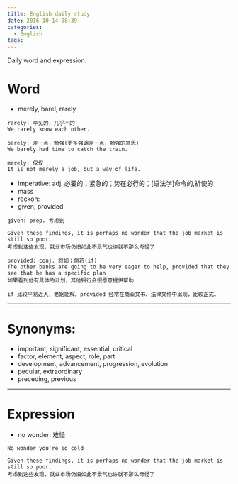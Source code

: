 ```yaml
---
title: English daily study
date: 2016-10-14 08:39
categories:
  - English
tags:
---
```


Daily word and expression.

<!--more-->

# Word
* merely, barel, rarely
```
rarely: 罕见的，几乎不的
We rarely know each other.

barely: 差一点，勉强(更多强调差一点，勉强的意思)
We barely had time to catch the train.

merely: 仅仅
It is not merely a job, but a way of life.
```
* imperative: adj. 必要的；紧急的；势在必行的；[语法学]命令的,祈使的
* mass
* reckon:
* given, provided
```
given: prep. 考虑到

Given these findings, it is perhaps no wonder that the job market is still so poor.
考虑到这些发现，就业市场仍旧如此不景气也许就不那么奇怪了

provided: conj. 假如；倘若(if)
The other banks are going to be very eager to help, provided that they see that he has a specific plan
如果看到他有具体的计划，其他银行会很愿意提供帮助

if 比较平易近人，老妪能解。provided 经常在商业文书、法律文件中出现，比较正式。
```
---
# Synonyms:
* important, significant, essential, critical
* factor, element, aspect, role, part
* development, advancement, progression, evolution
* pecular, extraordinary
* preceding, previous


---

# Expression
* no wonder: 难怪
```
No wonder you're so cold

Given these findings, it is perhaps no wonder that the job market is still so poor.
考虑到这些发现，就业市场仍旧如此不景气也许就不那么奇怪了
```
